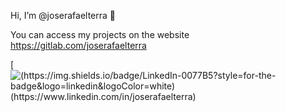 Hi, I’m @joserafaelterra 👋

You can access my projects on the website https://gitlab.com/joserafaelterra

<!---
joserafaelterra/joserafaelterra is a ✨ special ✨ repository because its `README.md` (this file) appears on your GitHub profile.
You can click the Preview link to take a look at your changes.
--->



[![(https://img.shields.io/badge/LinkedIn-0077B5?style=for-the-badge&logo=linkedin&logoColor=white)(https://www.linkedin.com/in/joserafaelterra)](https://www.linkedin.com/in/joserafaelterra)

